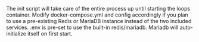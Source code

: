 The init script will take care of the entire process up until starting the loops container.
Modify docker-compose.yml and config accordingly if you plan to use a pre-existing Redis or MariaDB instance instead of the two included services.
.env is pre-set to use the built-in redis/mariadb.
Mariadb will auto-initialize itself on first start.
